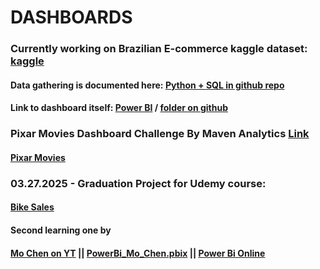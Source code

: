 
# DASHBOARDS
### Currently working on Brazilian E-commerce kaggle dataset: [kaggle](https://www.kaggle.com/datasets/olistbr/brazilian-ecommerce/data)
#### Data gathering is documented here: [Python + SQL in github repo](https://github.com/kinsin5/learning_projects/tree/main/Brazilian%20E-Commerce)
#### Link to dashboard itself: [Power BI](https://app.powerbi.com/groups/me/reports/99d7230b-6a4e-4d1a-ac5b-95c9f645d2d3/35fbc547d47492a8618f?experience=power-bi) / [folder on github](https://github.com/kinsin5/BI_dashboards/tree/main/Brazillian%20E-Commerce)


###  Pixar Movies Dashboard Challenge By Maven Analytics [Link](https://mavenanalytics.io/challenges/maven-pixar-challenge/967013fc-1ff2-4453-a1ac-1ac1e0624c52)
#### [Pixar Movies](https://app.powerbi.com/groups/me/reports/8d1e97cf-a586-4c51-b747-18d834ea7e82/8c7a0aa50ccb15b60234?experience=power-bi)

### 03.27.2025 - Graduation Project for Udemy course:
#### [Bike Sales](https://app.powerbi.com/groups/me/reports/c0804f6e-6b7a-441a-87d2-8436da5349fa/b65310efc02d130d7a79?experience=power-bi)



#### Second learning one by 
#### [Mo Chen on YT](https://www.youtube.com/watch?v=BLxW9ZSuuVI) || [PowerBi_Mo_Chen.pbix](https://github.com/kinsin5/Learnin_Dashboards/blob/main/PowerBi_Mo_Chen.pbix) || [Power Bi Online](https://app.powerbi.com/groups/me/reports/a117a6e4-9c51-4341-bf99-ee7bb5ca1f58/a4f274f090a2994019ed?experience=power-bi)


